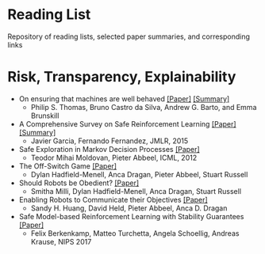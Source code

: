 # Reading List
Repository of reading lists, selected paper summaries, and corresponding links

# Risk, Transparency, Explainability 
* On ensuring that machines are well behaved [[Paper]](https://arxiv.org/pdf/1708.05448.pdf) [[Summary]](https://github.com/kkhetarpal/Literature/blob/master/OnEnsuringthatIntelligentMachinesAreWellBehaved.md)
  * Philip S. Thomas, Bruno Castro da Silva, Andrew G. Barto, and Emma Brunskill
* A Comprehensive Survey on Safe Reinforcement Learning [[Paper]](http://jmlr.org/papers/v16/garcia15a.html) [[Summary]](https://github.com/kkhetarpal/Literature/blob/master/RL/ReadingList/ComprehensiveSurveySafeRL.md)
  * Javier Garcia, Fernando Fernandez, JMLR, 2015
* Safe Exploration in Markov Decision Processes [[Paper]](https://people.eecs.berkeley.edu/~pabbeel/papers/MoldovanAbbeel_ICML2012full-rev2.pdf)
  * Teodor Mihai Moldovan, Pieter Abbeel, ICML, 2012
* The Off-Switch Game [[Paper]](https://arxiv.org/pdf/1611.08219.pdf)
  * Dylan Hadfield-Menell, Anca Dragan, Pieter Abbeel, Stuart Russell
* Should Robots be Obedient? [[Paper]](https://arxiv.org/pdf/1705.09990.pdf)
  * Smitha Milli, Dylan Hadfield-Menell, Anca Dragan, Stuart Russell
* Enabling Robots to Communicate their Objectives [[Paper]](https://arxiv.org/pdf/1702.03465.pdf)
  * Sandy H. Huang, David Held, Pieter Abbeel, Anca D. Dragan
* Safe Model-based Reinforcement Learning with Stability Guarantees [[Paper]](https://arxiv.org/pdf/1705.08551.pdf)
  * Felix Berkenkamp, Matteo Turchetta, Angela Schoellig, Andreas Krause, NIPS 2017
